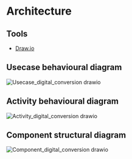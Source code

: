 # Architecture

## Tools 
* [Draw.io](https://app.diagrams.net/)
## Usecase behavioural diagram
![Usecase_digital_conversion drawio](https://user-images.githubusercontent.com/98891749/153247496-7591a5ea-ab5d-42ed-810c-cb6011e7efdf.png)

## Activity behavioural diagram
![Activity_digital_conversion drawio](https://user-images.githubusercontent.com/98891749/153247547-cfd35381-9101-4c36-8606-be856c1eeb97.png)

## Component structural diagram
![Component_digital_conversion drawio](https://user-images.githubusercontent.com/98891749/153247604-057aeb0d-2bb7-4071-93e2-274e35d79591.png)

